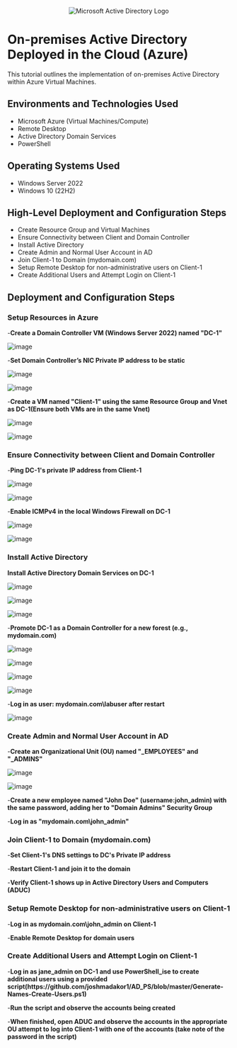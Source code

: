 <p align="center">
<img src="https://i.imgur.com/pU5A58S.png" alt="Microsoft Active Directory Logo"/>
</p>

<h1>On-premises Active Directory Deployed in the Cloud (Azure)</h1>
This tutorial outlines the implementation of on-premises Active Directory within Azure Virtual Machines.<br />


<h2>Environments and Technologies Used</h2>

- Microsoft Azure (Virtual Machines/Compute)
- Remote Desktop
- Active Directory Domain Services
- PowerShell

<h2>Operating Systems Used </h2>

- Windows Server 2022
- Windows 10 (22H2)

<h2>High-Level Deployment and Configuration Steps</h2>

- Create Resource Group and Virtual Machines 
- Ensure Connectivity between Client and Domain Controller
- Install Active Directory
- Create Admin and Normal User Account in AD
- Join Client-1 to Domain (mydomain.com)
- Setup Remote Desktop for non-administrative users on Client-1
- Create Additional Users and Attempt Login on Client-1

<h2>Deployment and Configuration Steps</h2>

<h3>Setup Resources in Azure</h3>
-<b>Create a Domain Controller VM (Windows Server 2022) named "DC-1"</b>

![image](https://github.com/Postmoedev/configure-ad/assets/150564271/8a4a7f14-e7ef-4ddc-999c-f3655a517a84)

-<b>Set Domain Controller’s NIC Private IP address to be static</b>

![image](https://github.com/Postmoedev/configure-ad/assets/150564271/b84a171a-4d78-49b3-91b0-7e4b23767a6f)

![image](https://github.com/Postmoedev/configure-ad/assets/150564271/45001ee7-4348-4221-ac5c-e43bbb7dd9b9)

-<b>Create a VM named "Client-1" using the same Resource Group and Vnet as DC-1(Ensure both VMs are in the same Vnet)</b>

![image](https://github.com/Postmoedev/configure-ad/assets/150564271/639b1e64-5847-4de9-819c-117c58d313fd)

![image](https://github.com/Postmoedev/configure-ad/assets/150564271/fe2e086a-c552-4ff6-94f3-99c4b420b7a5)

<h3>Ensure Connectivity between Client and Domain Controller</h3>
-<b>Ping DC-1's private IP address from Client-1</b>

![image](https://github.com/Postmoedev/configure-ad/assets/150564271/7d6fb2bd-c254-4de3-8f80-0e362666b83e)

![image](https://github.com/Postmoedev/configure-ad/assets/150564271/d7a38947-7698-4280-b46c-5f824d187e71)

-<b>Enable ICMPv4 in the local Windows Firewall on DC-1</b>

![image](https://github.com/Postmoedev/configure-ad/assets/150564271/9163d4c2-93bf-4a38-b817-86b20b819228)

![image](https://github.com/Postmoedev/configure-ad/assets/150564271/e042a371-4be3-4531-a656-bdfe9d03c313)

<h3>Install Active Directory</h3>
<b>Install Active Directory Domain Services on DC-1</b>

![image](https://github.com/Postmoedev/configure-ad/assets/150564271/af1630bb-249d-4088-af1b-b1fa0cd0fd23)

![image](https://github.com/Postmoedev/configure-ad/assets/150564271/5ec68181-8139-4e99-a36b-0df37fa48f2d)

![image](https://github.com/Postmoedev/configure-ad/assets/150564271/8fe22255-b9ee-4fda-95b7-bc3c4257bc4e)

-<b>Promote DC-1 as a Domain Controller for a new forest (e.g., mydomain.com)</b>

![image](https://github.com/Postmoedev/configure-ad/assets/150564271/97c7e09b-8fbf-4d51-8dbc-3437eafd367f)

![image](https://github.com/Postmoedev/configure-ad/assets/150564271/e101afaa-fdb7-405f-b88d-4c5b8e5384e5)

![image](https://github.com/Postmoedev/configure-ad/assets/150564271/0cf9309a-9801-40a7-80be-3520b7ce7c5d)

![image](https://github.com/Postmoedev/configure-ad/assets/150564271/24c391a4-a5d1-49b1-bc34-7ad87348d099)

-<b>Log in as user: mydomain.com\labuser after restart</b>

![image](https://github.com/Postmoedev/configure-ad/assets/150564271/24c81130-1cd7-4517-a75c-61bb2466737d)

<h3>Create Admin and Normal User Account in AD</h3>
-<b>Create an Organizational Unit (OU) named "_EMPLOYEES" and "_ADMINS"</b>

![image](https://github.com/Postmoedev/configure-ad/assets/150564271/566391c5-c0e1-4e51-ae8f-0f61c4e35ebb)

![image](https://github.com/Postmoedev/configure-ad/assets/150564271/938adaa8-74b1-45c1-8e79-94521ad0483c)

-<b>Create a new employee named "John Doe" (username:john_admin) with the same password, adding her to "Domain Admins" Security Group</b>



-<b>Log in as "mydomain.com\john_admin"</b>


<h3>Join Client-1 to Domain (mydomain.com)</h3>
-<b>Set Client-1's DNS settings to DC's Private IP address</b>


-<b>Restart Client-1 and join it to the domain</b>


-<b>Verify Client-1 shows up in Active Directory Users and Computers (ADUC)</b>


<h3>Setup Remote Desktop for non-administrative users on Client-1</h3>
-<b>Log in as mydomain.com\john_admin on Client-1</b>


-<b>Enable Remote Desktop for domain users</b>


<h3>Create Additional Users and Attempt Login on Client-1</h3>
-<b>Log in as jane_admin on DC-1 and use PowerShell_ise to create additional users using a provided script(https://github.com/joshmadakor1/AD_PS/blob/master/Generate-Names-Create-Users.ps1)</b>


-<b>Run the script and observe the accounts being created</b>


-<b>When finished, open ADUC and observe the accounts in the appropriate OU
attempt to log into Client-1 with one of the accounts (take note of the password in the script)</b>
